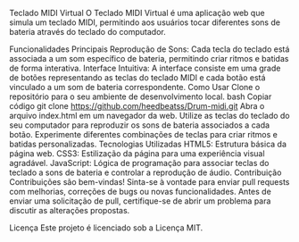 Teclado MIDI Virtual
O Teclado MIDI Virtual é uma aplicação web que simula um teclado MIDI, permitindo aos usuários tocar diferentes sons de bateria através do teclado do computador.

Funcionalidades Principais
Reprodução de Sons: Cada tecla do teclado está associada a um som específico de bateria, permitindo criar ritmos e batidas de forma interativa.
Interface Intuitiva: A interface consiste em uma grade de botões representando as teclas do teclado MIDI e cada botão está vinculado a um som de bateria correspondente.
Como Usar
Clone o repositório para o seu ambiente de desenvolvimento local.
bash
Copiar código
git clone https://github.com/heedbeatss/Drum-midi.git
Abra o arquivo index.html em um navegador da web.
Utilize as teclas do teclado do seu computador para reproduzir os sons de bateria associados a cada botão.
Experimente diferentes combinações de teclas para criar ritmos e batidas personalizadas.
Tecnologias Utilizadas
HTML5: Estrutura básica da página web.
CSS3: Estilização da página para uma experiência visual agradável.
JavaScript: Lógica de programação para associar teclas do teclado a sons de bateria e controlar a reprodução de áudio.
Contribuição
Contribuições são bem-vindas! Sinta-se à vontade para enviar pull requests com melhorias, correções de bugs ou novas funcionalidades. Antes de enviar uma solicitação de pull, certifique-se de abrir um problema para discutir as alterações propostas.

Licença
Este projeto é licenciado sob a Licença MIT.
